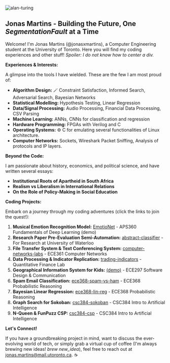 ![alan-turing](https://github.com/jonasxmartins/jonasxmartins/assets/83953412/33e52f24-5349-42dc-96c4-942cb6b0da1a)

##  Jonas Martins - Building the Future, One *SegmentationFault* at a Time


Welcome!  I'm Jonas Martins (@jonasxmartins), a Computer Engineering student at the University of Toronto.  Here you will find my coding experiences and other stuff!  _Spoiler: I do not know how to center a div._

**Experiences & Interests:**

A glimpse into the tools I have wielded. These are the few I am most proud of:

*  **Algorithm Design:** 🪄 Constraint Satisfaction, Informed Search, Adversarial Search, Bayesian Networks
*  **Statistical Modelling:**  Hypothesis Testing, Linear Regression
*  **Data/Signal Processing:**  Audio Processing, Financial Data Processing, CSV Parsing 
*  **Machine Learning:**  ANNs, CNNs for classification and regression
*  **Hardware Programming:**  FPGAs with Verilog and C
*  **Operating Systems:** ⚙️ C for emulating several functionalities of Linux architecture.
*  **Computer Networks:**  Sockets, Wireshark Packet Sniffing, Analysis of protocols and IP layers. 

**Beyond the Code:**

I am passionate about history, economics, and political science, and have written several essays:

*  **Institutional Roots of Apartheid in South Africa**
*  **Realism vs Liberalism in International Relations**
*  **On the Role of Policy-Making in Social Education**
  
**Coding Projects:**

Embark on a journey through my coding adventures (click the links to join the quest!):

1. **Musical Emotion Recognition Model:** [EmotioNet](https://github.com/jonasxmartins/EmotioNet) - APS360 Fundamentals of Deep Learning (demo)
2. **Research Paper Pre-Evaluation Semi-Automation:** [abstract-classifier](https://github.com/jonasxmartins/EmotioNet) - For Research at University of Waterloo
3. **File Transfer System & Text Conferencing System:** [computer-networks-labs](https://github.com/jonasxmartins/computer-networks-labs) - ECE361 Computer Networks
4. **Data Processing & Indicator Replication:** [trading-indicators](https://github.com/jonasxmartins/trading-indicators) - Quantitative Finance Lab
5. **Geographical Information System for Kids:** [(demo)](https://docs.google.com/presentation/d/11R-VKNXlqT0NF3GsvMiWdCwxJel9RZkWwbI1gcevKnc/edit?usp=sharing) - ECE297 Software Design & Communication
6. **Spam Email Classification:** [ece368-spam-vs-ham](https://github.com/jonasxmartins/EmotioNet) - ECE368 Probabilistic Reasoning
7. **Bayesian Linear Regression:** [ece368-lin-reg](https://github.com/jonasxmartins/EmotioNet) - ECE368 Probabilistic Reasoning
8. **Graph Search for Sokoban:** [csc384-sokoban](https://github.com/jonasxmartins/EmotioNet) - CSC384 Intro to Artificial Intelligence
9. **N-Queen & FunPuzz CSP:** [csc384-csp](https://github.com/jonasxmartins/EmotioNet) - CSC384 Intro to Artificial Intelligence

**Let's Connect!**  

If you have a groundbreaking project in mind, want to discuss the ever-evolving world of tech, or simply grab a virtual cup of coffee (I'm always brewing new ideas! _brew new_idea_), feel free to reach out at jonas.martins@mail.utoronto.ca. ☕️


<!---
jonasxmartins/jonasxmartins is a ✨ special ✨ repository because its `README.md` (this file) appears on your GitHub profile.
You can click the Preview link to take a look at your changes.
--->
